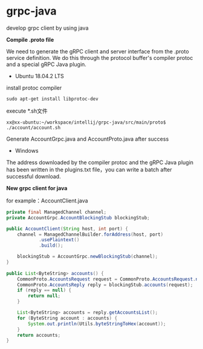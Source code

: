 grpc-java
=========

develop grpc client by using java


**Compile .proto file**

We need to generate the gRPC client and server interface from the .proto service definition. We do this through the protocol buffer's compiler protoc and a special gRPC Java plugin.



* Ubuntu 18.04.2 LTS

install protoc compiler

    sudo apt-get install libprotoc-dev

execute *.sh文件

    xx@xx-ubuntu:~/workspace/intellij/grpc-java/src/main/proto$ ./account/account.sh


Generate AccountGrpc.java and AccountProto.java after success

* Windows

The address downloaded by the compiler protoc and the gRPC Java plugin has been written in the plugins.txt file，you can write a batch after successful download.




**New grpc client for java**

for example：AccountClient.java
```Java
private final ManagedChannel channel;
private AccountGrpc.AccountBlockingStub blockingStub;

public AccountClient(String host, int port) {
    channel = ManagedChannelBuilder.forAddress(host, port)
            .usePlaintext()
            .build();

    blockingStub = AccountGrpc.newBlockingStub(channel);
}
    
public List<ByteString> accounts() {
    CommonProto.AccountsRequest request = CommonProto.AccountsRequest.newBuilder().build();
    CommonProto.AccountsReply reply = blockingStub.accounts(request);
    if (reply == null) {
        return null;
    }

    List<ByteString> accounts = reply.getAccountsList();
    for (ByteString account : accounts) {
        System.out.println(Utils.byteStringToHex(account));
    }
    return accounts;
}
```
